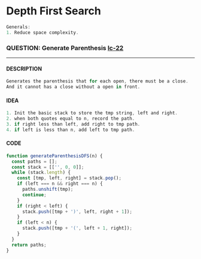 # Depth First Search

```JavaScript
Generals:
1. Reduce space complexity.
```

### QUESTION: Generate Parenthesis [lc-22](https://leetcode.com/problems/generate-parentheses/)

---

#### DESCRIPTION

```JavaScript
Generates the parenthesis that for each open, there must be a close.
And it cannot has a close without a open in front.
```

#### IDEA

```JavaScript
1. Init the basic stack to store the tmp string, left and right.
2. when both quotes equal to n, record the path.
3. if right less than left, add right to tmp path.
4. if left is less than n, add left to tmp path.
```

#### CODE

```JavaScript
function generateParenthesisDFS(n) {
  const paths = [];
  const stack = [['', 0, 0]];
  while (stack.length) {
    const [tmp, left, right] = stack.pop();
    if (left === n && right === n) {
      paths.unshift(tmp);
      continue;
    }
    if (right < left) {
      stack.push([tmp + ')', left, right + 1]);
    }
    if (left < n) {
      stack.push([tmp + '(', left + 1, right]);
    }
  }
  return paths;
}
```
